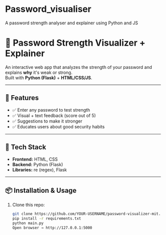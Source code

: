 # Password_visualiser
A password strength analyser and explainer using Python and JS
# 🔐 Password Strength Visualizer + Explainer

An interactive web app that analyzes the strength of your password and explains **why** it's weak or strong.  
Built with **Python (Flask)** + **HTML/CSS/JS**.

---

## 🚀 Features
- ✅ Enter any password to test strength  
- ✅ Visual + text feedback (score out of 5)  
- ✅ Suggestions to make it stronger  
- ✅ Educates users about good security habits  

---

## 🧠 Tech Stack
- **Frontend:** HTML, CSS  
- **Backend:** Python (Flask)  
- **Libraries:** re (regex), Flask  

---

## 📦 Installation & Usage

1. Clone this repo:
   ```bash
   git clone https://github.com/YOUR-USERNAME/password-visualizer-mit.git
   pip install -r requirements.txt
   python main.py
   Open browser → http://127.0.0.1:5000
